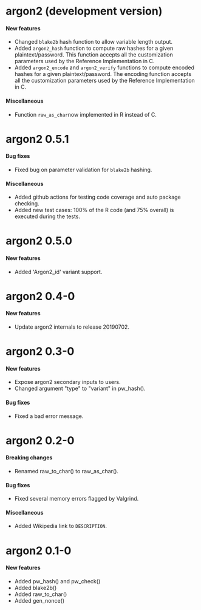 # argon2 (development version)
#### New features
* Changed `blake2b` hash function to allow variable length output.
* Added `argon2_hash` function to compute raw hashes for a given plaintext/password. This function 
accepts all the customization parameters used by the Reference Implementation in C.
* Added `argon2_encode` and `argon2_verify` functions to compute encoded hashes for a given 
plaintext/password. The encoding function accepts all the customization parameters used by the 
Reference Implementation in C.

#### Miscellaneous
* Function `raw_as_char`now implemented in R instead of C.


# argon2 0.5.1
#### Bug fixes
* Fixed bug on parameter validation for `blake2b` hashing.

#### Miscellaneous
* Added github actions for testing code coverage and auto package checking.
* Added new test cases: 100% of the R code (and 75% overall) is executed during the tests. 


# argon2 0.5.0
#### New features
* Added 'Argon2_id' variant support.


# argon2 0.4-0
#### New features
* Update argon2 internals to release 20190702.


# argon2 0.3-0
#### New features
* Expose argon2 secondary inputs to users. 
* Changed argument "type" to "variant" in pw_hash().

#### Bug fixes
* Fixed a bad error message.


# argon2 0.2-0
#### Breaking changes
* Renamed raw_to_char() to raw_as_char().

#### Bug fixes
* Fixed several memory errors flagged by Valgrind. 

#### Miscellaneous
* Added Wikipedia link to `DESCRIPTION`. 


# argon2 0.1-0
#### New features
* Added pw_hash() and pw_check() 
* Added blake2b() 
* Added raw_to_char() 
* Added gen_nonce()
